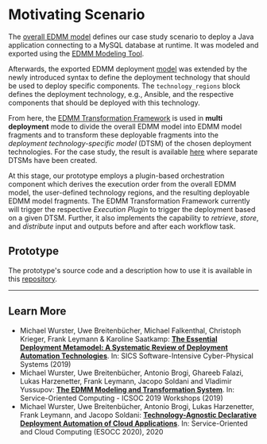 
# Motivating Scenario

The [overall EDMM model](01_edmm) defines our case study scenario to deploy a Java application connecting to a MySQL database at runtime.
It was modeled and exported using the [EDMM Modeling Tool](https://github.com/eclipse/winery).

Afterwards, the exported EDMM deployment [model](01_edmm/deployment.yml) was extended by the newly introduced syntax to define the deployment technology that should be used to deploy specific components.
The `technology_regions` block defines the deployment technology, e.g., Ansible, and the respective components that should be deployed with this technology.

From here, the [EDMM Transformation Framework](https://github.com/UST-EDMM/transformation-framework) is used in **multi deployment** mode to divide the overall EDMM model into EDMM model fragments and to transform these deployable fragments into the _deployment technology-specific model_ (DTSM) of the chosen deployment technologies.
For the case study, the result is available [here](02_dtsm) where separate DTSMs have been created.

At this stage, our prototype employs a plugin-based orchestration component which derives the execution order from the overall EDMM model, the user-defined technology regions, and the resulting deployable EDMM model fragments. 
The EDMM Transformation Framework currently will trigger the respective *Execution Plugin* to trigger the deployment based on a given DTSM.
Further, it also implements the capability to *retrieve*, *store*, and *distribute* input and outputs before and after each workflow task.

## Prototype

The prototype's source code and a description how to use it is available in this [repository](https://github.com/UST-EDMM/edmm/tree/multi-tool-deployment).

---

## Learn More

* Michael Wurster, Uwe Breitenbücher, Michael Falkenthal, Christoph Krieger, Frank Leymann & Karoline Saatkamp:
  [**The Essential Deployment Metamodel: A Systematic Review of Deployment Automation Technologies**](https://link.springer.com/article/10.1007%2Fs00450-019-00412-x).
  In: SICS Software-Intensive Cyber-Physical Systems (2019)
* Michael Wurster, Uwe Breitenbücher, Antonio Brogi, Ghareeb Falazi, Lukas Harzenetter, Frank Leymann, Jacopo Soldani and Vladimir Yussupov:
  [**The EDMM Modeling and Transformation System**](https://www.iaas.uni-stuttgart.de/publications/ICSOC-2019-The-EDMM-Modeling-and-Transformation-System.pdf).
  In: Service-Oriented Computing - ICSOC 2019 Workshops (2019)
* Michael Wurster, Uwe Breitenbücher, Antonio Brogi, Lukas Harzenetter, Frank Leymann, and Jacopo Soldani:
  [**Technology-Agnostic Declarative Deployment Automation of Cloud Applications**](https://www.iaas.uni-stuttgart.de/publications/INPROC-2020-13-Technology-Agnostic-Declarative-Deployment-Automation.pdf).
  In: Service-Oriented and Cloud Computing (ESOCC 2020), 2020
